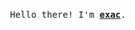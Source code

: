 <p align="center">
  <br>
  <samp>
    Hello there! I'm <b><a rel="nofollow noopener noreferrer" target="_blank" href="illegalplatform.co">exac</a></b>.
    <br><br>

